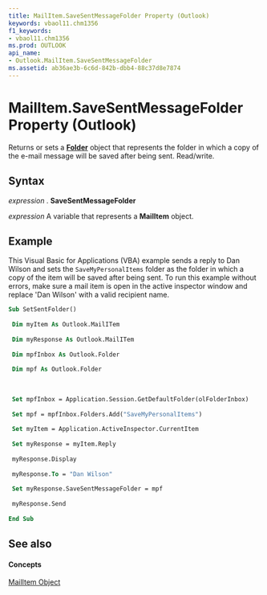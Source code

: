 ```yaml
---
title: MailItem.SaveSentMessageFolder Property (Outlook)
keywords: vbaol11.chm1356
f1_keywords:
- vbaol11.chm1356
ms.prod: OUTLOOK
api_name:
- Outlook.MailItem.SaveSentMessageFolder
ms.assetid: ab36ae3b-6c6d-842b-dbb4-88c37d8e7874
---
```



# MailItem.SaveSentMessageFolder Property (Outlook)

Returns or sets a  **[Folder](folder-object-outlook.md)** object that represents the folder in which a copy of the e-mail message will be saved after being sent. Read/write.


## Syntax

 _expression_ . **SaveSentMessageFolder**

 _expression_ A variable that represents a **MailItem** object.


## Example

This Visual Basic for Applications (VBA) example sends a reply to Dan Wilson and sets the  `SaveMyPersonalItems` folder as the folder in which a copy of the item will be saved after being sent. To run this example without errors, make sure a mail item is open in the active inspector window and replace 'Dan Wilson' with a valid recipient name.


```vb
Sub SetSentFolder() 
 
 Dim myItem As Outlook.MailITem 
 
 Dim myResponse As Outlook.MailITem 
 
 Dim mpfInbox As Outlook.Folder 
 
 Dim mpf As Outlook.Folder 
 
 
 
 Set mpfInbox = Application.Session.GetDefaultFolder(olFolderInbox) 
 
 Set mpf = mpfInbox.Folders.Add("SaveMyPersonalItems") 
 
 Set myItem = Application.ActiveInspector.CurrentItem 
 
 Set myResponse = myItem.Reply 
 
 myResponse.Display 
 
 myResponse.To = "Dan Wilson" 
 
 Set myResponse.SaveSentMessageFolder = mpf 
 
 myResponse.Send 
 
End Sub
```


## See also


#### Concepts


[MailItem Object](mailitem-object-outlook.md)

